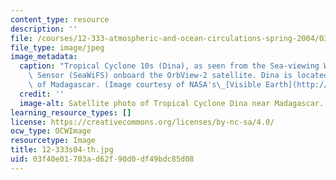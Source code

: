```yaml
---
content_type: resource
description: ''
file: /courses/12-333-atmospheric-and-ocean-circulations-spring-2004/03f40e01703ad62f90d0df49bdc85d08_12-333s04-th.jpg
file_type: image/jpeg
image_metadata:
  caption: "Tropical Cyclone 10s (Dina), as seen from the Sea-viewing Wide-Field-of-View\
    \ Sensor (SeaWiFS) onboard the OrbView-2 satellite. Dina is located to the southeast\
    \ of Madagascar. (Image courtesy of NASA's\_[Visible Earth](http://visibleearth.nasa.gov/).)"
  credit: ''
  image-alt: Satellite photo of Tropical Cyclone Dina near Madagascar.
learning_resource_types: []
license: https://creativecommons.org/licenses/by-nc-sa/4.0/
ocw_type: OCWImage
resourcetype: Image
title: 12-333s04-th.jpg
uid: 03f40e01-703a-d62f-90d0-df49bdc85d08
---
```

